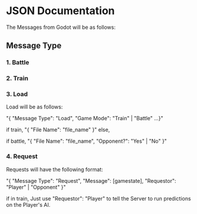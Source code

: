 # JSON Documentation

The Messages from Godot will be as follows:

## Message Type

### 1. Battle

### 2. Train

### 3. Load

   Load will be as follows:

   "{ "Message Type": "Load", "Game Mode": "Train" | "Battle" ...}"

   if train, "{ "File Name": "file_name" }" else,

   if battle, "{ "File Name": "file_name", "Opponent?": "Yes" | "No" }"

### 4. Request

   Requests will have the following format:

   "{ "Message Type": "Request", "Message": [gamestate], "Requestor": "Player" | "Opponent" }"

   if in train, Just use "Requestor": "Player" to tell the Server to run predictions on the Player's AI.